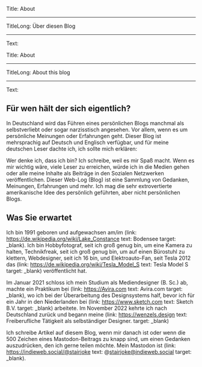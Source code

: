 Title: About

----

TitleLong: Über diesen Blog

----

Text:

Title: About

----

TitleLong: About this blog

----

Text:

## Für wen hält der sich eigentlich?
In Deutschland wird das Führen eines persönlichen Blogs manchmal als selbstverliebt oder sogar narzisstisch angesehen. Vor allem, wenn es um persönliche Meinungen oder Erfahrungen geht. Dieser Blog ist mehrsprachig auf Deutsch und Englisch verfügbar, und für meine deutschen Leser dachte ich, ich sollte mich erklären:

Wer denke ich, dass ich bin? Ich schreibe, weil es mir Spaß macht. Wenn es mir wichtig wäre, viele Leser zu erreichen, würde ich in die Medien gehen oder alle meine Inhalte als Beiträge in den Sozialen Netzwerken veröffentlichen. Dieser Web-Log (Blog) ist eine Sammlung von Gedanken, Meinungen, Erfahrungen und mehr. Ich mag die sehr extrovertierte amerikanische Idee des persönlich geführten, aber nicht persönlichen Blogs.

## Was Sie erwartet
Ich bin 1991 geboren und aufgewachsen am/im (link: https://de.wikipedia.org/wiki/Lake_Constance text: Bodensee target: _blank). Ich bin Hobbyfotograf, seit ich groß genug bin, um eine Kamera zu halten, Technikfreak, seit ich groß genug bin, um auf einen Bürostuhl zu klettern, Webdesigner, seit ich 16 bin, und Elektroauto-Fan, seit Tesla 2012 das (link: https://de.wikipedia.org/wiki/Tesla_Model_S text: Tesla Model S target: _blank) veröffentlicht hat.

Im Januar 2021 schloss ich mein Studium als Mediendesigner (B. Sc.) ab, machte ein Praktikum bei (link: https://Avira.com text: Avira.com target: _blank), wo ich bei der Überarbeitung des Designsystems half, bevor ich für ein Jahr in den Niederlanden bei (link: https://www.sketch.com text: Sketch B.V. target: _blank) arbeitete. Im November 2022 kehrte ich nach Deutschland zurück und begann meine (link: https://wenzels.design text: Freiberufliche Tätigkeit als selbständiger Designer. target: _blank)

Ich schreibe Artikel auf diesem Blog, wenn mir danach ist oder wenn die 500 Zeichen eines Mastodon-Beitrags zu knapp sind, um einen Gedanken auszudrücken, den ich gerne teilen möchte. Mein Mastodon ist (link: https://indieweb.social/@stairjoke text: @stairjoke@indieweb.social target: _blank).